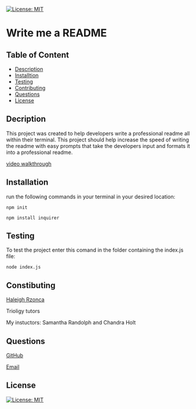 
[![License: MIT](https://img.shields.io/badge/License-MIT-blueviolet.svg)](https://opensource.org/licenses/MIT)
    
# Write me a README

## Table of Content
- [Description](#Decription)
- [Installtion](#installation)
- [Testing](#testing)
- [Contributing](#Constibuting)
- [Questions](#Questions)
- [License](#license)

## Decription
This project was created to help developers write a professional readme all within their terminal. This project should help increase the speed of writing the readme with easy prompts that take the developers input and formats it into a professional readme.

[video walkthrough](https://drive.google.com/file/d/1D7CvmPjUHYIfJ08ceA2wJfms53tOkL2W/preview)


## Installation
run the following commands in your terminal in your desired location:

`npm init`

`npm install inquirer`

## Testing
To test the project enter this comand in the folder containing the index.js file: 

`node index.js`

## Constibuting
[Haleigh Rzonca](https://github.com/Hrzonca)

Trioligy tutors

My instuctors: Samantha Randolph and Chandra Holt

## Questions
[GitHub](https://github.com/Hrzonca/write-me-a-readme)

[Email](hgielah@gmail.com)

## License
[![License: MIT](https://img.shields.io/badge/License-MIT-blueviolet.svg)](https://opensource.org/licenses/MIT)
